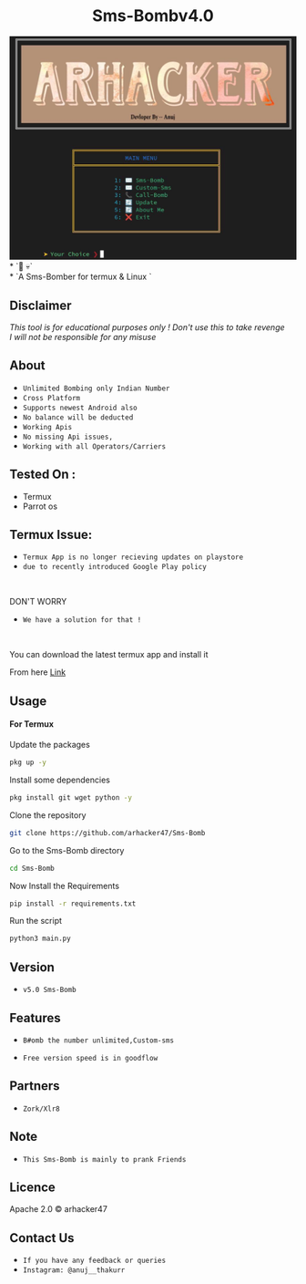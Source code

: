 <h1 align="center">Sms-Bombv4.0<br>
</h1>
<img src="ARHacker.png" alt="Paris" class="center">
* `📱 💀`<br />
* `A Sms-Bomber for termux & Linux `

## Disclaimer
*This tool is for educational purposes only !*
_Don't use this to take revenge_<br />
*I will not be responsible for any misuse*

## About
* `Unlimited Bombing only Indian Number`
* `Cross Platform`
* `Supports newest Android also`
* `No balance will be deducted`
* `Working Apis`
* `No missing Api issues,`
* `Working with all Operators/Carriers`

## Tested On :
<ul>
  <li>Termux</li>
  <li>Parrot os</li>
</ul>

## Termux Issue:
* `Termux App is no longer recieving updates on playstore`
* `due to recently introduced Google Play policy `
<br>

DON'T WORRY
* `We have a solution for that !`
<br>


You can download the latest termux app and install it

From here <a href="https://f-droid.org/repo/com.termux_118.apk">Link</a>

## Usage



#### For Termux

Update the packages
```bash
pkg up -y
```
Install some dependencies
```bash
pkg install git wget python -y
```
Clone the repository
```bash
git clone https://github.com/arhacker47/Sms-Bomb
```
Go to the Sms-Bomb directory
```bash
cd Sms-Bomb
```
Now Install the Requirements 
```bash
pip install -r requirements.txt
```
Run the script
```bash
python3 main.py
```


## Version
* `v5.0 Sms-Bomb`

## Features
* `B#omb the number unlimited,Custom-sms`

* `Free version speed is in goodflow`

## Partners
* `Zork/Xlr8`

## Note
* `This Sms-Bomb is mainly to prank Friends`

## Licence
Apache 2.0 © arhacker47


## Contact Us
* `If you have any feedback or queries`
* `Instagram: @anuj__thakurr`
